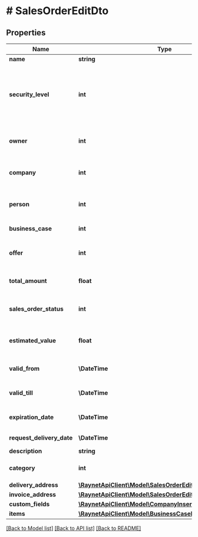 # # SalesOrderEditDto

## Properties

Name | Type | Description | Notes
------------ | ------------- | ------------- | -------------
**name** | **string** | [Předmět] | [optional]
**security_level** | **int** | [Bezpečnostní úroveň] ID bezpečnostní úrovně. Pokud není vyplněna je nastavena výchozí bezpečnostní skupina. | [optional]
**owner** | **int** | [Vlastník] ID kontaktní osoby, která je zároveň uživatelem | [optional]
**company** | **int** | [Klient] ID klienta, pro kterého je objednávka vytvářena | [optional]
**person** | **int** | [Kontaktní osoba] ID kontaktní osoby zodpovědné za OP na straně klienta | [optional]
**business_case** | **int** | [OP] ID obch. případu objednávky | [optional]
**offer** | **int** | [OP] ID nabídky, na kterou je objednávka napojena | [optional]
**total_amount** | **float** | [Konečná cena] konečná cena objednávky | [optional]
**sales_order_status** | **int** | [Stav] ID stavu objednávky (z číselníku salesOrderStatus) | [optional]
**estimated_value** | **float** | [Předpokládané náklady] předpokládané náklady v nabídce | [optional]
**valid_from** | **\DateTime** | [Otevřeno od] datum vytvoření objednávky | [optional]
**valid_till** | **\DateTime** | [Otevřeno od] datum uzavření objednávky | [optional]
**expiration_date** | **\DateTime** | [Konec platnosti] konec platnosti objednávky | [optional]
**request_delivery_date** | **\DateTime** | [Dodat do] datum dodání | [optional]
**description** | **string** | [Poznámka] | [optional]
**category** | **int** | [Kategorie] ID záznamu z číselníku SalesOrderCategory | [optional]
**delivery_address** | [**\RaynetApiClient\Model\SalesOrderEditDtoDeliveryAddress**](SalesOrderEditDtoDeliveryAddress.md) |  | [optional]
**invoice_address** | [**\RaynetApiClient\Model\SalesOrderEditDtoInvoiceAddress**](SalesOrderEditDtoInvoiceAddress.md) |  | [optional]
**custom_fields** | [**\RaynetApiClient\Model\CompanyInsertDtoCustomFields**](CompanyInsertDtoCustomFields.md) |  | [optional]
**items** | [**\RaynetApiClient\Model\BusinessCaseEditDtoItemsInner[]**](BusinessCaseEditDtoItemsInner.md) |  | [optional]

[[Back to Model list]](../../README.md#models) [[Back to API list]](../../README.md#endpoints) [[Back to README]](../../README.md)
